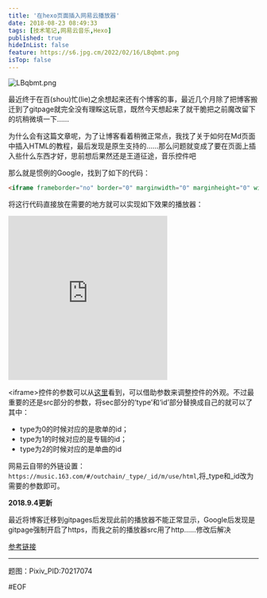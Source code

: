 ```yaml
---
title: '在hexo页面插入网易云播放器'
date: 2018-08-23 08:49:33
tags: [技术笔记,网易云音乐,Hexo]
published: true
hideInList: false
feature: https://s6.jpg.cm/2022/02/16/LBqbmt.png
isTop: false
---
```


![LBqbmt.png](https://s6.jpg.cm/2022/02/16/LBqbmt.png)

<!-- more -->

最近终于在百(shou)忙(lie)之余想起来还有个博客的事，最近几个月除了把博客搬迁到了gitpage就完全没有理睬这玩意，既然今天想起来了就干脆把之前魔改留下的坑稍微填一下……

为什么会有这篇文章呢，为了让博客看着稍微正常点，我找了关于如何在Md页面中插入HTML的教程，最后发现是原生支持的……那么问题就变成了要在页面上插入些什么东西才好，思前想后果然还是王道征途，音乐控件吧

那么就是惯例的Google，找到了如下的代码：

```html
<iframe frameborder="no" border="0" marginwidth="0" marginheight="0" width="320" height="330" src="https://music.163.com/outchain/player?type=0&amp;id=24972133&amp;auto=0&amp;height=430"></iframe>
```
将这行代码直接放在需要的地方就可以实现如下效果的播放器：

<!-- more -->

<iframe frameborder="no" border="0" marginwidth="0" marginheight="0" width="320" height="330" src="https://music.163.com/outchain/player?type=0&amp;id=24972133&amp;auto=0&amp;height=430"></iframe>





\<iframe>控件的参数可以从[这里](http://www.w3school.com.cn/tags/tag_iframe.asp)看到，可以借助参数来调整控件的外观。不过最重要的还是src部分的参数，将sec部分的‘type’和‘id’部分替换成自己的就可以了
其中：

* type为0的时候对应的是歌单的id；
* type为1的时候对应的是专辑的id；
* type为2的时候对应的是单曲的id

网易云自带的外链设置：`https://music.163.com/#/outchain/_type/_id/m/use/html`,将_type和_id改为需要的参数即可。

**2018.9.4更新**



最近将博客迁移到gitpages后发现此前的播放器不能正常显示，Google后发现是gitpage强制开启了https，而我之前的播放器src用了http……修改后解决

[参考链接](http://saili.science/2017/05/30/music/)

-------

题图：Pixiv_PID:70217074

\#EOF